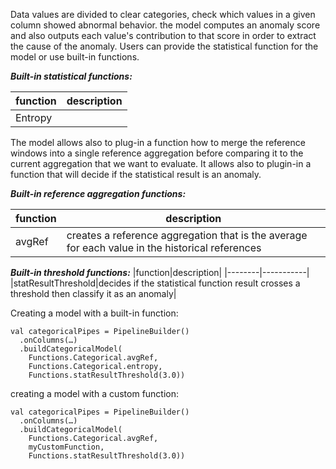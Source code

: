Data values are divided to clear categories, check which values in a given column showed abnormal behavior. the model computes an anomaly score and also outputs each value's contribution to that score in order to extract the cause of the anomaly.
Users can provide the statistical function for the model or use built-in functions.

___Built-in statistical functions:___

|function|description|
|--------|-----------|
|Entropy||

The model allows also to plug-in a function how to merge the reference windows into a single reference aggregation before comparing it to the current aggregation that we want to evaluate. It allows also to plugin-in a function that will decide if the statistical result is an anomaly.

___Built-in reference aggregation functions:___

|function|description|
|--------|-----------|
|avgRef|creates a reference aggregation that is the average for each value in the historical references|

___Built-in threshold functions:___
|function|description|
|--------|-----------|
|statResultThreshold|decides if the statistical function result crosses a threshold then classify it as an anomaly|

Creating a model with a built-in function:

```
val categoricalPipes = PipelineBuilder()
  .onColumns(…)
  .buildCategoricalModel(
    Functions.Categorical.avgRef,
    Functions.Categorical.entropy,
    Functions.statResultThreshold(3.0))
```

creating a model with a custom function:

```
val categoricalPipes = PipelineBuilder()
  .onColumns(…)
  .buildCategoricalModel(
    Functions.Categorical.avgRef,
    myCustomFunction,
    Functions.statResultThreshold(3.0))
```
